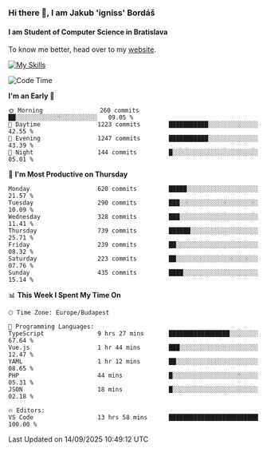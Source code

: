 ### Hi there 👋, I am Jakub 'igniss' Bordáš

#### I am Student of Computer Science in Bratislava
To know me better, head over to my [website](https://bordas.sk).

[![My Skills](https://skillicons.dev/icons?i=js,typescript,html,css,figma,svelte,vue,next,postgresql,nest,express,nodejs)](https://bordas.sk)


<!--START_SECTION:waka-->
![Code Time](http://img.shields.io/badge/Code%20Time-2%2C123%20hrs%203%20mins-blue)

**I'm an Early 🐤** 

```text
🌞 Morning                260 commits         ██░░░░░░░░░░░░░░░░░░░░░░░   09.05 % 
🌆 Daytime                1223 commits        ███████████░░░░░░░░░░░░░░   42.55 % 
🌃 Evening                1247 commits        ███████████░░░░░░░░░░░░░░   43.39 % 
🌙 Night                  144 commits         █░░░░░░░░░░░░░░░░░░░░░░░░   05.01 % 
```
📅 **I'm Most Productive on Thursday** 

```text
Monday                   620 commits         █████░░░░░░░░░░░░░░░░░░░░   21.57 % 
Tuesday                  290 commits         ███░░░░░░░░░░░░░░░░░░░░░░   10.09 % 
Wednesday                328 commits         ███░░░░░░░░░░░░░░░░░░░░░░   11.41 % 
Thursday                 739 commits         ██████░░░░░░░░░░░░░░░░░░░   25.71 % 
Friday                   239 commits         ██░░░░░░░░░░░░░░░░░░░░░░░   08.32 % 
Saturday                 223 commits         ██░░░░░░░░░░░░░░░░░░░░░░░   07.76 % 
Sunday                   435 commits         ████░░░░░░░░░░░░░░░░░░░░░   15.14 % 
```


📊 **This Week I Spent My Time On** 

```text
🕑︎ Time Zone: Europe/Budapest

💬 Programming Languages: 
TypeScript               9 hrs 27 mins       █████████████████░░░░░░░░   67.64 % 
Vue.js                   1 hr 44 mins        ███░░░░░░░░░░░░░░░░░░░░░░   12.47 % 
YAML                     1 hr 12 mins        ██░░░░░░░░░░░░░░░░░░░░░░░   08.65 % 
PHP                      44 mins             █░░░░░░░░░░░░░░░░░░░░░░░░   05.31 % 
JSON                     18 mins             █░░░░░░░░░░░░░░░░░░░░░░░░   02.18 % 

🔥 Editors: 
VS Code                  13 hrs 58 mins      █████████████████████████   100.00 % 
```


 Last Updated on 14/09/2025 10:49:12 UTC
<!--END_SECTION:waka-->
